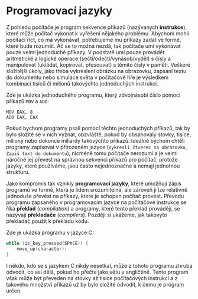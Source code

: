 # Programovací jazyky
Z pohledu počítače je program sekvence příkazů (nazývaných **instrukce**), které může počítač vykonat
k vyřešení nějakého problému. Abychom mohli počítači říct, co má vykonávat, potřebujeme mu příkazy
zadat ve formě, které bude rozumět. Ač se to možná nezdá, tak počítače umí vykonávat pouze velmi
jednoduché příkazy. V podstatě umí pouze provádět aritmetické a logické operace (sečti/odečti/vynásob/vyděl)
s čísly a manipulovat (ukládat, kopírovat, přesouvat) s těmito čísly v paměti.
Veškeré složitější úkoly, jako třeba vykreslení obrázku na obrazovku, zapsání textu do dokumentu
nebo simulace světa v počítačové hře je výsledkem kombinací tisíců či milionů takovýchto jednoduchých
instrukcí.

Zde je ukázka jednoduchého programu, který zdvojnásobí číslo pomocí příkazů `MOV` a `ADD`: 
```x86asm
MOV EAX, 8
ADD EAX, EAX
```

Pokud bychom programy psali pomocí těchto jednoduchých příkazů, tak by bylo složité se v nich vyznat,
obzvláště, pokud by obsahovaly stovky, tisíce, miliony nebo dokonce miliardy takovýchto příkazů.
Ideálně bychom chtěli programy zapisovat v přirozeném jazyce (`Vykresli čtverec na obrazovku`,
`Zapiš text do dokumentu`), nicméně tomu počítače nerozumí a je velmi náročné
jej převést na správnou sekvenci příkazů pro počítač, protože jazyky, které používáme,
jsou často nejednoznačné a nemají jednotnou strukturu.

Jako kompromis tak vznikly **programovací jazyky**, které umožňují zápis programů ve formě, která je
lidem srozumitelná, ale zároveň ji lze relativně jednoduše převést na příkazy, které je schopen počítač
provést. Převodu programu zapsaného v programovacím jazyce na počítačové instrukce se říká **překlad**
(*compilation*) a programy, které tento překlad provádějí, se nazývají **překladače** (*compilers*).
Později si ukážeme, jak takovýto překladač použít k překladu kódu.

Zde je ukázka programu v jazyce C:
```c
while (is_key_pressed(SPACE)) {
    move_up(character);
}
```

I někdo, kdo se s jazykem C nikdy nesetkal, může z tohoto programu zhruba odvodit, co asi dělá,
pokud ho přečte jako větu v angličtině. Tento program však může být převeden na stovky až tisíce
počítačových instrukcí a z takového množství příkazů už by bylo složité odvodit, k čemu je program
určen.
